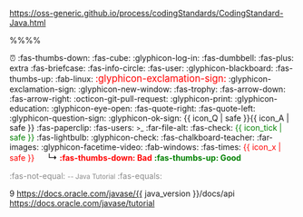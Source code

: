 <variable id="url_java_coding_standard">https://oss-generic.github.io/process/codingStandards/CodingStandard-Java.html</variable>


<variable id="outcomes">
<span class="badge bg-light text-dark"><md>%%<include src="text.md#outcomes" inline />%%</md></span><p/>
</variable>

<variable id="icon_deadline">:alarm_clock:</variable>
<variable id="icon_dislike"><md>:fas-thumbs-down:</md></variable>
<variable id="icon_example"><md>:fas-cube:</md></variable>
<variable id="icon_embedding"><md>:glyphicon-log-in:</md></variable>
<variable id="icon_exercise"><md>:fas-dumbbell:</md></variable>
<variable id="icon_extra"><span class='badge rounded-pill bg-secondary'><md>:fas-plus: extra</md></span></variable>
<variable id="icon_evidence"><md>:fas-briefcase:</md></variable>
<variable id="icon_info"><md>:fas-info-circle:</md></variable>
<variable id="icon_individual"><md>:fas-user:</md></variable>
<variable id="icon_lecture"><md>:glyphicon-blackboard:</md></variable>
<variable id="icon_like"><md>:fas-thumbs-up:</md></variable>
<variable id="icon_linux"><md>:fab-linux:</md></variable>
<variable id="icon_important_big_red"><span style="color: red"><big><md>:glyphicon-exclamation-sign:</md></big></span></variable>
<variable id="icon_important"><md>:glyphicon-exclamation-sign:</md></variable>
<variable id="icon_new_window"><md>:glyphicon-new-window:</md></variable>
<variable id="icon_outcome"><md>:fas-trophy:</md></variable>
<variable id="icon_output"><md>:fas-arrow-down:</md></variable>
<variable id="icon_output_right"><md>:fas-arrow-right:</md></variable>
<variable id="icon_pr"><md>:octicon-git-pull-request:</md></variable>
<variable id="icon_print"><md>:glyphicon-print:</md></variable>
<variable id="icon_prereq"><md>:glyphicon-education:</md></variable>
<variable id="icon_preview"><md>:glyphicon-eye-open:</md></variable>
<variable id="icon_quote_end"><md>:fas-quote-right:</md></variable>
<variable id="icon_quote_start"><md>:fas-quote-left:</md></variable>
<variable id="icon_Q"><md>:glyphicon-question-sign:</md></variable>
<variable id="icon_A"><md>:glyphicon-ok-sign:</md></variable>
<variable id="icon_Q_A">{{ icon_Q | safe }}{{ icon_A | safe }}</variable>
<variable id="icon_resource"><md>:fas-paperclip:</md></variable>
<variable id="icon_team"><md>:fas-users:</md></variable>
<variable id="icon_terminal"><small><span class="badge bg-secondary">&gt;_</span></small></variable>
<variable id="icon_text"><md>:far-file-alt:</md></variable>
<variable id="icon_tick"><md>:fas-check:</md></variable>
<variable id="icon_tick_green"><span style="color:green">{{ icon_tick | safe }}</span></variable>
<variable id="icon_tip"><span class="badge rounded-pill bg-success text-white">:fas-lightbulb:</span></variable>
<variable id="icon_todo"><md>:glyphicon-check:</md></variable>
<variable id="icon_tutorial"><md>:fas-chalkboard-teacher:</md></variable>
<variable id="icon_slides"><md>:far-images:</md></variable>
<variable id="icon_video"><md>:glyphicon-facetime-video:</md></variable>
<variable id="icon_windows"><md>:fab-windows:</md></variable>
<variable id="icon_x"><md>:fas-times:</md></variable>
<variable id="icon_x_red"><span style="color:red">{{ icon_x | safe }}</span></variable>
<variable id="indented_arrow">&nbsp;&nbsp;&nbsp;&nbsp; <big>↳</big></variable>
<variable id="bad"><span style="color: red"><md>**:fas-thumbs-down: Bad**</md></span></variable>
<variable id="good"><span style="color: green"><md>**:fas-thumbs-up: Good**</md></span></variable>

<variable id="different"><span style="opacity: 0.5"> <span class="badge rounded-pill bg-danger"><md>:fas-not-equal:</md></span></span></variable>
<variable id="oracle"><small><span style="opacity: 0.5"><span class="badge bg-secondary">-- Java Tutorial</span></span></small></variable>
<variable id="similar"><span style="opacity: 0.5"> <span class="badge rounded-pill bg-success"><md>:fas-equals:</md></span></span></variable>

<variable id="java_version">9</variable>
<variable id="java_api">https://docs.oracle.com/javase/{{ java_version }}/docs/api</variable>
<variable id="java_tutorial">https://docs.oracle.com/javase/tutorial</variable>
